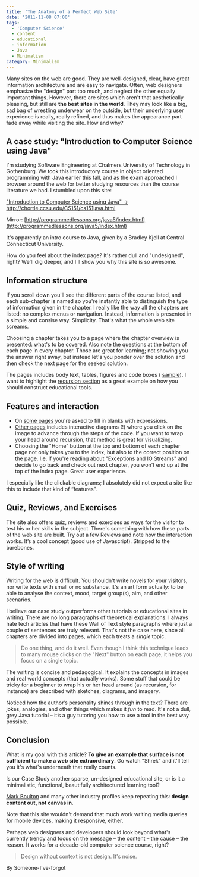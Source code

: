 ```yaml
---
title: 'The Anatomy of a Perfect Web Site'
date: '2011-11-08 07:00'
tags:
  - 'Computer Science'
  - content
  - educational
  - information
  - Java
  - Minimalism
category: Minimalism
---
```


Many sites on the web are good. They are well-designed, clear, have great information architecture and are easy to navigate. Often, web designers emphasize the "design" part too much, and neglect the other equally important things. However, there are sites which aren't that aesthetically pleasing, but still are **the best sites in the world**. They may look like a big, sad bag of wrestling underwear on the outside, but their underlying user experience is really, really refined, and thus makes the appearance part fade away while visiting the site. How and why?

## A case study: "Introduction to Computer Science using Java"
I'm studying Software Engineering at Chalmers University of Technology in Gothenburg. We took this introductory course in object oriented programming with Java earlier this fall, and as the exam approached I browser around the web for better studying resources than the course literature we had. I stumbled upon this site:  ["Introduction to Computer Science using Java" →](http://chortle.ccsu.edu/CS151/cs151java.html) http://chortle.ccsu.edu/CS151/cs151java.html  Mirror: [http://programmedlessons.org/java5/index.html](http://programmedlessons.org/java5/index.html)  It's apparently an intro course to Java, given by a Bradley Kjell at Central Connecticut University.  How do you feel about the index page? It's rather dull and "undesigned", right? We'll dig deeper, and I'll show you why this site is so awesome.
## Information structure
If you scroll down you'll see the different parts of the course listed, and each sub-chapter is named so you're instantly able to distinguish the type of information given in the chapter. I really like the way all the chapters are listed: no complex menus or navigation. Instead, information is presented in a simple and consise way. Simplicity. That's what the whole web site screams.  Choosing a chapter takes you to a page where the chapter overview is presented: what's to be covered. Also note the questions at the bottom of each page in every chapter. Those are great for learning; not showing you the answer right away, but instead let's you ponder over the solution and then check the next page for the seeked solution.  The pages includes body text, tables, figures and code boxes ( [sample](http://chortle.ccsu.edu/java5/Notes/chap29/ch29_3.html)). I want to highlight the [recursion section](http://programmedlessons.org/java5/Notes/chap70/ch70_1.html) as a great example on how you should construct educational tools.
## Features and interaction

- On [some pages](http://programmedlessons.org/java5/Notes/chap72/ch72_3.html) you're asked to fill in blanks with expressions.
- [Other pages](http://programmedlessons.org/java5/Notes/chap72/ch72_4.html) includes interactive diagrams (!) where you click on the image to advance through the steps of the code. If you want to wrap your head around recursion, that method is great for visualizing.
- Choosing the "Home" button at the top and bottom of each chapter page not only takes you to the index, but also to the correct position on the page. I.e. if you're reading about "Exceptions and IO Streams" and decide to go back and check out next chapter, you won't end up at the top of the index page. Great user experience.

I especially like the clickable diagrams; I absolutely did not expect a site like this to include that kind of “features”.
## Quiz, Reviews, and Exercises
The site also offers quiz, reviews and exercises as ways for the visitor to test his or her skills in the subject. There's something with how these parts of the web site are built. Try out a few Reviews and note how the interaction works. It’s a cool concept (good use of Javascript). Stripped to the barebones.
## Style of writing
Writing for the web is difficult. You shouldn't write novels for your visitors, nor write texts with small or no substance. It's an art form actually: to be able to analyse the context, mood, target group(s), aim, and other scenarios.  I believe our case study outperforms other tutorials or educational sites in writing. There are no long paragraphs of theoretical explanations. I always hate tech articles that have these Wall of Text style paragraphs where just a couple of sentences are truly relevant. That's not the case here, since all chapters are divided into pages, which each treats a _single_ topic. > Do one thing, and do it well.
Even though I think this technique leads to many mouse clicks on the "Next" button on each page, it helps you focus on a single topic.  The writing is concise and pedagogical. It explains the concepts in images and real world concepts (that actually works). Some stuff that could be tricky for a beginner to wrap his or her head around (as recursion, for instance) are described with sketches, diagrams, and imagery.  Noticed how the author’s personality shines through in the text? There are jokes, analogies, and other things which makes it _fun_ to read. It's not a dull, grey Java tutorial – it’s a guy tutoring you how to use a tool in the best way possible.
## Conclusion
What is my goal with this article? **To give an example that surface is not sufficient to make a web site extraordinary**. Go watch "Shrek" and it'll tell you it's what's underneath that really counts.  Is our Case Study another sparse, un-designed educational site, or is it a minimalistic, functional, beautifully architectured learning tool?  [Mark Boulton](http://www.markboulton.co.uk/) and many other industry profiles keep repeating this: **design content out, not canvas in**.  Note that this site wouldn't demand that much work writing media queries for mobile devices, making it responsive, either.  Perhaps web designers and developers should look beyond what's currently trendy and focus on the message – the content – the cause – the reason. It works for a decade-old computer science course, right? > Design without context is not design. It's noise.  By Someone-I've-forgot
